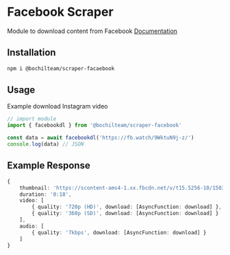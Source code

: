 # Facebook Scraper
Module to download content from Facebook
[Documentation](https://bochilteam.github.io/scraper/modules/_bochilteam_scraper_facebook.html)

## Installation
```sh
npm i @bochilteam/scraper-facaebook
```

## Usage 
Example download Instagram video
```ts
// import module
import { facebookdl } from '@bochilteam/scraper-facebook'

const data = await facebookdl('https://fb.watch/9WktuN9j-z/')
console.log(data) // JSON
```

## Example Response
```ts
{
    thumbnail: 'https://scontent-ams4-1.xx.fbcdn.net/v/t15.5256-10/150364106_175310434146963_1171304898769276273_n.jpg?stp=dst-jpg_p720x720&_nc_cat=102&ccb=1-7&_nc_sid=50ce42&_nc_ohc=Bz4ZVVZUjDwQ7kNvgFF01_v&_nc_ht=scontent-ams4-1.xx&oh=00_AYD_uf7eqa64oPuf0Pm-u6O47v0Jq0LcnprHdxQeHhOOnw&oe=669E5BB8',
    duration: '0:18',
    video: [
        { quality: '720p (HD)', download: [AsyncFunction: download] },
        { quality: '360p (SD)', download: [AsyncFunction: download] }
    ],
    audio: [ 
        { quality: '7kbps', download: [AsyncFunction: download] } 
    ]
}
```